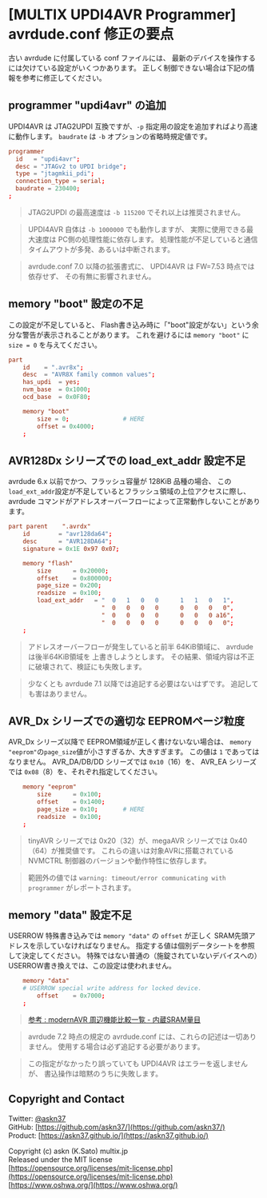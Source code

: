 # [MULTIX UPDI4AVR Programmer] avrdude.conf 修正の要点

古い avrdude に付属している conf ファイルには、
最新のデバイスを操作するには欠けている設定がいくつかあります。
正しく制御できない場合は下記の情報を参考に修正してください。

## programmer "updi4avr" の追加

UPDI4AVR は JTAG2UPDI 互換ですが、`-p` 指定用の設定を追加すればより高速に動作します。
`baudrate` は `-b` オプションの省略時規定値です。

```conf
programmer
  id   = "updi4avr";
  desc = "JTAGv2 to UPDI bridge";
  type = "jtagmkii_pdi";
  connection_type = serial;
  baudrate = 230400;
;
```

> JTAG2UPDI の最高速度は `-b 115200` でそれ以上は推奨されません。

> UPDI4AVR 自体は `-b 1000000` でも動作しますが、
実際に使用できる最大速度は PC側の処理性能に依存します。
処理性能が不足していると通信タイムアウトが多発、あるいは中断されます。

> avrdude.conf 7.0 以降の拡張書式に、
UPDI4AVR は FW=7.53 時点では依存せず、
その有無に影響されません。

## memory "boot" 設定の不足

この設定が不足していると、
Flash書き込み時に「"boot"設定がない」という余分な警告が表示されることがあります。
これを避けるには `memory "boot"` に `size = 0` を与えてください。

```conf
part
    id    = ".avr8x";
    desc  = "AVR8X family common values";
    has_updi  = yes;
    nvm_base  = 0x1000;
    ocd_base  = 0x0F80;

    memory "boot"
        size = 0;               # HERE
        offset = 0x4000;
    ;
```

## AVR128Dx シリーズでの load_ext_addr 設定不足

avrdude 6.x 以前でかつ、フラッシュ容量が 128KiB 品種の場合、
この`load_ext_addr`設定が不足しているとフラッシュ領域の上位アクセスに際し、
avrdude コマンドがアドレスオーバーフローによって正常動作しないことがあります。

```conf
part parent    ".avrdx"
    id        = "avr128da64";
    desc      = "AVR128DA64";
    signature = 0x1E 0x97 0x07;

    memory "flash"
        size      = 0x20000;
        offset    = 0x800000;
        page_size = 0x200;
        readsize  = 0x100;
        load_ext_addr   = "  0   1   0   0      1   1   0   1",
                          "  0   0   0   0      0   0   0   0",
                          "  0   0   0   0      0   0   0 a16",
                          "  0   0   0   0      0   0   0   0";
    ;
```

> アドレスオーバーフローが発生していると前半 64KiB領域に、
avrdude は後半64KiB領域を 上書きしようとします。
その結果、領域内容は不正に破壊されて、検証にも失敗します。

> 少なくとも avrdude 7.1 以降では追記する必要はないはずです。
追記しても害はありません。

## AVR_Dx シリーズでの適切な EEPROMページ粒度

AVR_Dx シリーズ以降で EEPROM領域が正しく書けないない場合は、
`memory "eeprom"`の`page_size`値が小さすぎるか、大きすぎます。
この値は `1` であってはなりません。
AVR_DA/DB/DD シリーズでは `0x10`（16）を、
AVR_EA シリーズでは `0x08`（8）を、それぞれ指定してください。

```conf
    memory "eeprom"
        size      = 0x100;
        offset    = 0x1400;
        page_size = 0x10;       # HERE
        readsize  = 0x100;
    ;
```

> tinyAVR シリーズでは 0x20（32）が、megaAVR シリーズでは 0x40（64）が推奨値です。
> これらの違いは対象AVRに搭載されている NVMCTRL 制御器のバージョンや動作特性に依存します。

> 範囲外の値では
`warning: timeout/error communicating with programmer`
がレポートされます。

## memory "data" 設定不足

USERROW 特殊書き込みでは
`memory "data"` の `offset` が正しく SRAM先頭アドレスを示していなければなりません。
指定する値は個別データシートを参照して決定してください。
特殊ではない普通の（施錠されていないデバイスへの）USERROW書き換えでは、この設定は使われません。

```conf
    memory "data"
    # USERROW special write address for locked device.
        offset    = 0x7000;
    ;
```

> [参考 : modernAVR 周辺機能比較一覧 - 内蔵SRAM量目](https://github.com/askn37/askn37.github.io/wiki/Peripheral#内蔵sram量目)

> avrdude 7.2 時点の規定の avrdude.conf には、これらの記述は一切ありません。
使用する場合は必ず追記する必要があります。

> この指定がなかったり誤っていても UPDI4AVR はエラーを返しませんが、
書込操作は暗黙のうちに失敗します。

## Copyright and Contact

Twitter: [@askn37](https://twitter.com/askn37) \
GitHub: [https://github.com/askn37/](https://github.com/askn37/) \
Product: [https://askn37.github.io/](https://askn37.github.io/)

Copyright (c) askn (K.Sato) multix.jp \
Released under the MIT license \
[https://opensource.org/licenses/mit-license.php](https://opensource.org/licenses/mit-license.php) \
[https://www.oshwa.org/](https://www.oshwa.org/)
